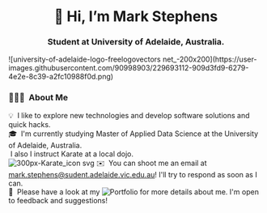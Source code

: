 <h1 align="center"> 👋 Hi, I’m Mark Stephens</h1>
<h3 align="center">Student at University of Adelaide, Australia.</h3> 
![university-of-adelaide-logo-freelogovectors net_-200x200](https://user-images.githubusercontent.com/90998903/229693112-909d3fd9-6279-4e2e-8c39-a2fc10988f0d.png)

### 👨🏻‍💻 &nbsp;About Me

💡 &nbsp;I like to explore new technologies and develop software solutions and quick hacks.\
🎓 &nbsp;I'm currently studying Master of Applied Data Science at the University of Adelaide, Australia.\
  &nbsp;I also I instruct Karate at a local dojo.\
  ![300px-Karate_icon svg](https://user-images.githubusercontent.com/90998903/229693125-e6bc23cf-9f2a-4a39-b4f3-51b448e690f2.png)
✉️ &nbsp;You can shoot me an email at mark.stephens@sudent.adelaide.vic.edu.au! I'll try to respond as soon as I can.\
📄 &nbsp;Please have a look at my ![Portfolio](https://sites.google.com/view/markstephens-datascience/data-science-projects) for more details about me. I'm open to feedback and suggestions!
<!---
MarkStephens060482/MarkStephens060482 is a ✨ special ✨ repository because its `README.md` (this file) appears on your GitHub profile.
You can click the Preview link to take a look at your changes.
--->



